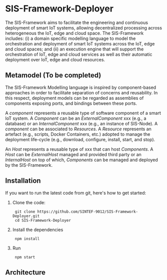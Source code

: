 # SIS-Framework-Deployer
The SIS-Framework aims to facilitate the engineering and continuous deployment of smart IoT systems, allowing decentralized processing across heterogeneous the IoT, edge and cloud space. The SIS-Framework includes: (i) a domain specific modelling language to model the orchestration and deployment of smart IoT systems across the IoT, edge and cloud spaces; and (ii) an execution engine that will support the orchestration of IoT, edge and cloud services as well as their automatic deployment over IoT, edge and cloud resources.

## Metamodel (To be completed)
The SIS-Framework Modelling language is inspired by component-based approaches in order to facilitate separation of concerns and reusability. In this respect, deployment models can be regarded as assemblies of components exposing ports, and bindings between these ports.

A _component_ represents a reusable type of software component of a smart IoT system. A _Component_ can be an _ExternalComponent_ xxx (e.g., a database) or an _InternalComponent_ xxx (e.g., an instance of SIS-Node). A _component_ can be associated to _Resources_. A _Resource_ represents an artefact (e.g., scripts, Docker Containers, etc.) adopted to manage the deployment life-cycle (e.g., download, configure, install, start, and stop). 

An _Host_ represents a reusable type of xxx that can host _Components_. A _Host_ can be _ExternalHost_ managed and provided third party or an _InternalHost_ on top of which, _Components_ can be managed and deployed by the SIS-Framework.  

## Installation
If you want to run the latest code from git, here's how to get started:

1. Clone the code:

        git clone https://github.com/SINTEF-9012/SIS-Framework-Deployer.git
        cd SIS-Framework-Deployer

2. Install the dependencies

        npm install

4. Run

        npm start

## Architecture
